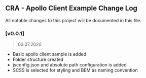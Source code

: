 ## CRA - Apollo Client Example Change Log

All notable changes to this project will be documented in this file.

### [v0.0.1]

> 03.07.2020

- Basic apollo client sample is added
- Folder structure created
- jsconfig.json and absolute path configuration is added
- SCSS is selected for styling and BEM as naming convention
